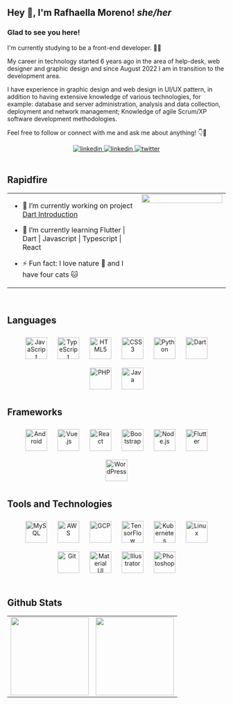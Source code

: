 ## Hey 👋, I'm Rafhaella Moreno!    *she/her*  
  



### Glad to see you here!  
I'm currently studying to be a front-end developer. 👩‍💻

My career in technology started 6 years ago in the area of help-desk, web designer and graphic design and since August 2022 I am in transition to the development area.

I have experience in graphic design and web design in UI/UX pattern, in addition to having extensive knowledge of various technologies, for example: database and server administration, analysis and data collection, deployment and network management; Knowledge of agile Scrum/XP software development methodologies.

Feel free to follow or connect with me and ask me about anything! 👇💬  
  

<div align="center">

</a>
<a href="https://linkedin.com/in/rafhaella-moreno" target="_blank">
<img src=https://img.shields.io/badge/LinkedIn-0077B5?style=for-the-badge&logo=linkedin&logoColor=white alt=linkedin style="margin-bottom: 5px;" />
</a>  
<a href="mailto:rafhaellamoreno@gmail.com" target="_blank">
<img src=https://img.shields.io/badge/Gmail-D14836?style=for-the-badge&logo=gmail&logoColor=white alt=linkedin style="margin-bottom: 5px;" />
<a href="https://twitter.com/rafhaellamoreno" target="_blank">
<img src=https://img.shields.io/badge/twitter-%2300acee.svg?&style=for-the-badge&logo=twitter&logoColor=white alt=twitter style="margin-bottom: 5px;" />
</a>
</a> 
</div>  
  

<br/>  


## Rapidfire  
<div align="center">
<table>
<tr>
<td style="border:none" valign="top" width="60%">

- 📌 I’m currently working on project [Dart Introduction](https://github.com/rafhaella/introduction_to_Dart)  
  

- 🧠 I’m currently learning Flutter | Dart | Javascript | Typescript | React  
  

- ⚡ Fun fact: I love nature 🌱 and I have four cats 🐱  


</td>
<td style="border:none" valign="top" width="50%">

<div align="center">
<img src="https://rishavanand.github.io/static/images/greetings.gif" align="center" style="width: 100%" />
</div>  


</td></tr></table>  
</div>
<br/>  


## Languages
<div align="center">
<a href="https://www.javascript.com/" target="_blank"><img style="margin: 10px" src="https://cdn.jsdelivr.net/gh/devicons/devicon/icons/javascript/javascript-plain.svg" alt="JavaScript" height="50" /></a>
<a href="https://www.typescriptlang.org/" target="_blank"><img style="margin: 10px" src="https://cdn.jsdelivr.net/gh/devicons/devicon/icons/typescript/typescript-plain.svg" alt="TypeScript" height="50" /></a>  
<a href="https://en.wikipedia.org/wiki/HTML5" target="_blank"><img style="margin: 10px" src="https://cdn.jsdelivr.net/gh/devicons/devicon/icons/html5/html5-plain.svg" alt="HTML5" height="50" /></a>  
<a href="https://www.w3schools.com/css/" target="_blank"><img style="margin: 10px" src="https://cdn.jsdelivr.net/gh/devicons/devicon/icons/css3/css3-plain.svg" alt="CSS3" height="50" /></a>
<a href="https://www.python.org/" target="_blank"><img style="margin: 10px" src="https://cdn.jsdelivr.net/gh/devicons/devicon/icons/python/python-plain.svg" alt="Python" height="50" /></a>
<a href="https://dart.dev/" target="_blank"><img style="margin: 10px" src="https://cdn.jsdelivr.net/gh/devicons/devicon/icons/dart/dart-plain-wordmark.svg" alt="Dart" height="50" /></a>  
<a href="https://www.php.net/" target="_blank"><img style="margin: 10px" src="https://cdn.jsdelivr.net/gh/devicons/devicon/icons/php/php-plain.svg" alt="PHP" height="50" /></a>  
<a href="https://www.java.com/" target="_blank"><img style="margin: 10px" src="https://cdn.jsdelivr.net/gh/devicons/devicon/icons/java/java-plain.svg" alt="Java" height="50" /></a>  
  
</div>  



## Frameworks  
<div align="center">  
<a href="https://www.android.com/intl/en_in/" target="_blank"><img style="margin: 10px" src="https://cdn.jsdelivr.net/gh/devicons/devicon/icons/androidstudio/androidstudio-plain.svg" alt="Android" height="50" /></a>  
<a href="https://vuejs.org/" target="_blank"><img style="margin: 10px" src="https://cdn.jsdelivr.net/gh/devicons/devicon/icons/vuejs/vuejs-original-wordmark.svg" alt="Vue.js" height="50" /></a>  
<a href="https://reactjs.org/" target="_blank"><img style="margin: 10px" src="https://cdn.jsdelivr.net/gh/devicons/devicon/icons/react/react-original.svg" alt="React" height="50" /></a>  
<a href="https://getbootstrap.com/" target="_blank"><img style="margin: 10px" src="https://cdn.jsdelivr.net/gh/devicons/devicon/icons/bootstrap/bootstrap-plain.svg" alt="Bootstrap" height="50" /></a>  
<a href="https://nodejs.org/" target="_blank"><img style="margin: 10px" src="https://cdn.jsdelivr.net/gh/devicons/devicon/icons/nodejs/nodejs-plain.svg" alt="Node.js" height="50" /></a>  
<a href="https://flutter.dev/" target="_blank"><img style="margin: 10px" src="https://profilinator.rishav.dev/skills-assets/flutterio-icon.svg" alt="Flutter" height="50" /></a>  
<a href="https://wordpress.com/" target="_blank"><img style="margin: 10px" src="https://cdn.jsdelivr.net/gh/devicons/devicon/icons/wordpress/wordpress-plain.svg" alt="WordPress" height="50" /></a>  
</div>  



## Tools and Technologies  
<div align="center">  
<a href="https://www.mysql.com/" target="_blank"><img style="margin: 10px" src="https://cdn.jsdelivr.net/gh/devicons/devicon/icons/mysql/mysql-plain.svg" alt="MySQL" height="50" /></a>  
<a href="https://aws.amazon.com/" target="_blank"><img style="margin: 10px" src="https://cdn.jsdelivr.net/gh/devicons/devicon/icons/amazonwebservices/amazonwebservices-original.svg" alt="AWS" height="50" /></a>  
<a href="https://cloud.google.com/" target="_blank"><img style="margin: 10px" src="https://profilinator.rishav.dev/skills-assets/google_cloud-icon.svg" alt="GCP" height="50" /></a>  
<a href="https://www.tensorflow.org/" target="_blank"><img style="margin: 10px" src="https://profilinator.rishav.dev/skills-assets/tensorflow-icon.svg" alt="TensorFlow" height="50" /></a>  
<a href="https://kubernetes.io/" target="_blank"><img style="margin: 10px" src="https://profilinator.rishav.dev/skills-assets/kubernetes-icon.svg" alt="Kubernetes" height="50" /></a>  
<a href="https://www.linux.org/" target="_blank"><img style="margin: 10px" src="https://cdn.jsdelivr.net/gh/devicons/devicon/icons/linux/linux-original.svg" alt="Linux" height="50" /></a>   
<a href="https://github.com/" target="_blank"><img style="margin: 10px" src="https://profilinator.rishav.dev/skills-assets/git-scm-icon.svg" alt="Git" height="50" /></a>
<a href="https://mui.com/pt/" target="_blank"><img style="margin: 10px" src="https://cdn.jsdelivr.net/gh/devicons/devicon/icons/materialui/materialui-plain.svg" alt="Material UI" height="50" /></a>  
<a href="https://www.adobe.com/in/products/illustrator.html" target="_blank"><img style="margin: 10px" src="https://cdn.jsdelivr.net/gh/devicons/devicon/icons/illustrator/illustrator-line.svg" alt="Illustrator" height="50" /></a>  
<a href="https://www.adobe.com/in/products/photoshop.html" target="_blank"><img style="margin: 10px" src="https://cdn.jsdelivr.net/gh/devicons/devicon/icons/photoshop/photoshop-line.svg" alt="Photoshop" height="50" /></a>  
</div>  

<br/>  


## Github Stats  
<div align="center">
<table>
<tr>
<td style="border:none" valign="top" width="50%">
<a href="https://github.com/rafhaella/">
<img height="180em" src="https://github-readme-stats.vercel.app/api?username=rafhaella&show_icons=true&theme=tokyonight&count_private=true"/>
</td>
<td style="border:none" valign="top" width="50%">
<img height="180em" src="https://github-readme-stats.vercel.app/api/top-langs/?username=rafhaella&layout=compact&theme=tokyonight"/>
 </a>
 </td></tr></table> 
</div>
